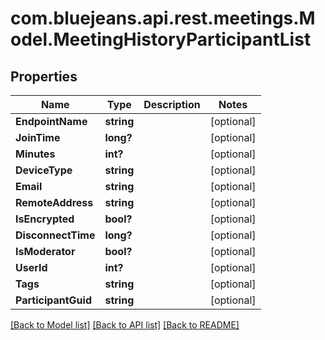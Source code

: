 # com.bluejeans.api.rest.meetings.Model.MeetingHistoryParticipantList
## Properties

Name | Type | Description | Notes
------------ | ------------- | ------------- | -------------
**EndpointName** | **string** |  | [optional] 
**JoinTime** | **long?** |  | [optional] 
**Minutes** | **int?** |  | [optional] 
**DeviceType** | **string** |  | [optional] 
**Email** | **string** |  | [optional] 
**RemoteAddress** | **string** |  | [optional] 
**IsEncrypted** | **bool?** |  | [optional] 
**DisconnectTime** | **long?** |  | [optional] 
**IsModerator** | **bool?** |  | [optional] 
**UserId** | **int?** |  | [optional] 
**Tags** | **string** |  | [optional] 
**ParticipantGuid** | **string** |  | [optional] 

[[Back to Model list]](../README.md#documentation-for-models) [[Back to API list]](../README.md#documentation-for-api-endpoints) [[Back to README]](../README.md)

